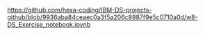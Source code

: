 https://github.com/hexa-coding/IBM-DS-projects-github/blob/9936aba84ceaec0a3f5a206c8987f9e5c0710a0d/w8-DS_Exercise_notebook.ipynb